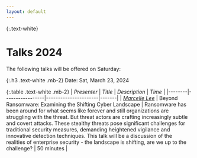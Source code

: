 ```yaml
---
layout: default
---
```

{:.text-white}
# Talks 2024

The following talks will be offered on Saturday:

{:.h3 .text-white .mb-2}
Date: Sat, March 23, 2024

{:.table .text-white .mb-2}
| *Presenter*  | *Title*     | *Description* | *Time* |
|--------|-----------------|----------------------|-------|
| [*Marcelle Lee*](/speakers#keynote---marcelle-lee) | <span id="keynote">Beyond Ransomware: Examining the Shifting Cyber Landscape</span> | Ransomware has been around for what seems like forever and still organizations are struggling with the threat. But threat actors are crafting increasingly subtle and covert attacks. These stealthy threats pose significant challenges for traditional security measures, demanding heightened vigilance and innovative detection techniques. This talk will be a discussion of the realities of enterprise security - the landscape is shifting, are we up to the challenge? | 50 minutes |
